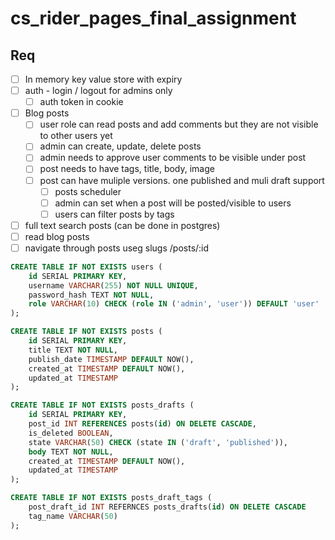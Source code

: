 # cs_rider_pages_final_assignment

## Req

- [ ] In memory key value store with expiry
- [ ] auth - login / logout for admins only
  - [ ] auth token in cookie
- [ ] Blog posts
  - [ ] user role can read posts and add comments but they are not visible to other users yet
  - [ ] admin can create, update, delete posts
  - [ ] admin needs to approve user comments to be visible under post
  - [ ] post needs to have  tags, title, body, image
  - [ ] post can have muliple versions. one published and muli draft support
    - [ ] posts scheduler
    - [ ] admin can set when a post will be posted/visible to users
    - [ ] users can filter posts by tags
- [ ] full text search posts (can be done in postgres)
- [ ] read blog posts
- [ ] navigate through posts useg slugs /posts/:id

```sql
CREATE TABLE IF NOT EXISTS users (
    id SERIAL PRIMARY KEY,
    username VARCHAR(255) NOT NULL UNIQUE,
    password_hash TEXT NOT NULL,
    role VARCHAR(10) CHECK (role IN ('admin', 'user')) DEFAULT 'user'
);

CREATE TABLE IF NOT EXISTS posts (
    id SERIAL PRIMARY KEY,
    title TEXT NOT NULL,
    publish_date TIMESTAMP DEFAULT NOW(),
    created_at TIMESTAMP DEFAULT NOW(),
    updated_at TIMESTAMP
);

CREATE TABLE IF NOT EXISTS posts_drafts (
    id SERIAL PRIMARY KEY,
    post_id INT REFERENCES posts(id) ON DELETE CASCADE,
    is_deleted BOOLEAN,
    state VARCHAR(50) CHECK (state IN ('draft', 'published')),
    body TEXT NOT NULL,
    created_at TIMESTAMP DEFAULT NOW(),
    updated_at TIMESTAMP
);

CREATE TABLE IF NOT EXISTS posts_draft_tags (
    post_draft_id INT REFERNCES posts_drafts(id) ON DELETE CASCADE
    tag_name VARCHAR(50)
);

```
